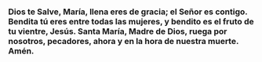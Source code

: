 ### Dios te Salve, María, llena eres de gracia; el Señor es contigo. Bendita tú eres entre todas las mujeres, y bendito es el fruto de tu vientre, Jesús. Santa María, Madre de Dios, ruega por nosotros, pecadores, ahora y en la hora de nuestra muerte. Amén.